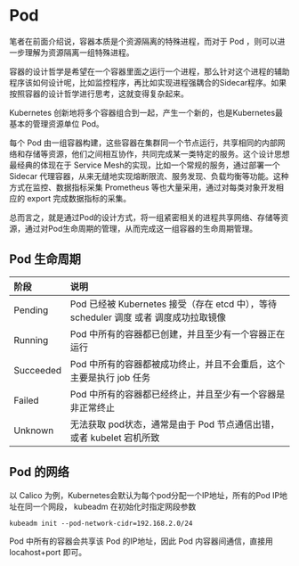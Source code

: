 # Pod

笔者在前面介绍说，容器本质是个资源隔离的特殊进程，而对于 Pod ，则可以进一步理解为资源隔离一组特殊进程。

容器的设计哲学是希望在一个容器里面之运行一个进程，那么针对这个进程的辅助程序该如何设计呢，比如监控程序，再比如实现进程强耦合的Sidecar程序。如果按照容器的设计哲学进行思考，这就变得复杂起来。

Kubernetes 创新地将多个容器组合到一起，产生一个新的，也是Kubernetes最基本的管理资源单位 Pod。

每个 Pod 由一组容器构建，这些容器在集群同一个节点运行，共享相同的内部网络和存储等资源，他们之间相互协作，共同完成某一类特定的服务。这个设计思想最经典的体现在于 Service Mesh的实现，比如一个常规的服务，通过部署一个 Sidecar 代理容器，从来无缝地实现熔断限流、服务发现、负载均衡等功能。这种方式在监控、数据指标采集 Prometheus 等也大量采用，通过对每类对象开发相应的 export 完成数据指标的采集。

总而言之，就是通过Pod的设计方式，将一组紧密相关的进程共享网络、存储等资源，通过对Pod生命周期的管理，从而完成这一组容器的生命周期管理。

## Pod 生命周期

| 阶段| 说明|
|:-|:-|
|Pending| Pod 已经被 Kubernetes 接受（存在 etcd 中），等待 scheduler 调度 或者 调度成功拉取镜像|
| Running| Pod 中所有的容器都已创建，并且至少有一个容器正在运行|
| Succeeded | Pod 中所有的容器都被成功终止，并且不会重启，这个主要是执行 job 任务|
| Failed | Pod 中所有的容器都已经终止，并且至少有一个容器是非正常终止|
|Unknown| 无法获取 pod状态，通常是由于 Pod 节点通信出错，或者 kubelet 宕机所致|



## Pod 的网络

以 Calico 为例，Kubernetes会默认为每个pod分配一个IP地址，所有的Pod IP地址在同一个网段， kubeadm 在初始化时指定网段参数

```
kubeadm init --pod-network-cidr=192.168.2.0/24
```

Pod 中所有的容器会共享该 Pod 的IP地址，因此 Pod 内容器间通信，直接用 locahost+port 即可。